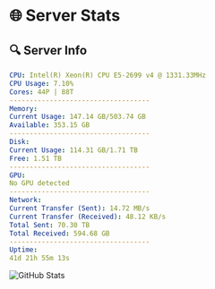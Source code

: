 # 🌐 Server Stats
## 🔍 Server Info
```yaml
CPU: Intel(R) Xeon(R) CPU E5-2699 v4 @ 1331.33MHz
CPU Usage: 7.10%
Cores: 44P | 88T
-----------------------------------
Memory:
Current Usage: 147.14 GB/503.74 GB
Available: 353.15 GB
-----------------------------------
Disk:
Current Usage: 114.31 GB/1.71 TB
Free: 1.51 TB
-----------------------------------
GPU:
No GPU detected
-----------------------------------
Network:
Current Transfer (Sent): 14.72 MB/s
Current Transfer (Received): 48.12 KB/s
Total Sent: 70.30 TB
Total Received: 594.68 GB
-----------------------------------
Uptime:
41d 21h 55m 13s
```
![GitHub Stats](https://img.shields.io/badge/Updated-2025-04-18_19:18:02-blue)